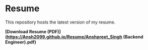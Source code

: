 # Resume

This repository hosts the latest version of my resume.

**[Download Resume (PDF)](https://Ansh2099.github.io/Resume/Anshpreet_Singh (Backend Engineer).pdf)**
